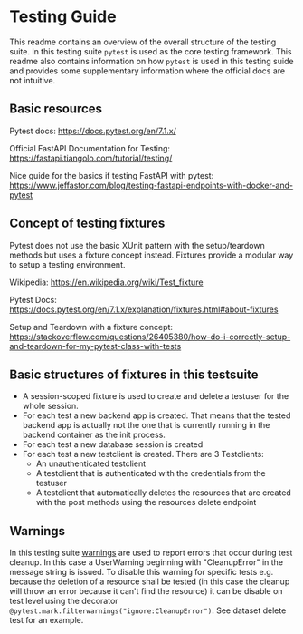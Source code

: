 <!--
SPDX-FileCopyrightText: 2024 University of Applied Sciences Osnabrück
SPDX-FileContributor: Andreas Schliebitz
SPDX-FileContributor: Henri Graf
SPDX-FileContributor: Jonas Tüpker
SPDX-FileContributor: Lukas Hesse
SPDX-FileContributor: Maik Fruhner
SPDX-FileContributor: Prof. Dr.-Ing. Heiko Tapken
SPDX-FileContributor: Tobias Wamhof

SPDX-License-Identifier: AGPL-3.0-or-later
-->

# Testing Guide

This readme contains an overview of the overall structure of the testing suite. In this testing suite `pytest` is used as the core testing framework. This readme also contains information on how `pytest` is used in this testing suide and provides some supplementary information where the official docs are not intuitive.

## Basic resources

Pytest docs: https://docs.pytest.org/en/7.1.x/

Official FastAPI Documentation for Testing: https://fastapi.tiangolo.com/tutorial/testing/

Nice guide for the basics if testing FastAPI with pytest: https://www.jeffastor.com/blog/testing-fastapi-endpoints-with-docker-and-pytest

## Concept of testing fixtures

Pytest does not use the basic XUnit pattern with the setup/teardown methods but uses a fixture concept instead. Fixtures provide a modular way to setup a testing environment.

Wikipedia: https://en.wikipedia.org/wiki/Test_fixture

Pytest Docs: https://docs.pytest.org/en/7.1.x/explanation/fixtures.html#about-fixtures

Setup and Teardown with a fixture concept: https://stackoverflow.com/questions/26405380/how-do-i-correctly-setup-and-teardown-for-my-pytest-class-with-tests

## Basic structures of fixtures in this testsuite

- A session-scoped fixture is used to create and delete a testuser for the whole session.
- For each test a new backend app is created. That means that the tested backend app is actually not the one that is currently running in the backend container as the init process.
- For each test a new database session is created
- For each test a new testclient is created. There are 3 Testclients:
  - An unauthenticated testclient
  - A testclient that is authenticated with the credentials from the testuser
  - A testclient that automatically deletes the resources that are created with the post methods using the resources delete endpoint

## Warnings

In this testing suite [warnings](https://docs.pytest.org/en/stable/how-to/capture-warnings.html) are used to report errors that occur during test cleanup. In this case a UserWarning beginning with "CleanupError" in the message string is issued.
To disable this warning for specific tests e.g. because the deletion of a resource shall be tested (in this case the cleanup will throw an error because it can't find the resource) it can be disable on test level using the decorator `@pytest.mark.filterwarnings("ignore:CleanupError")`. See dataset delete test for an example.
